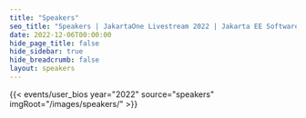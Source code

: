 ```yaml
---
title: "Speakers"
seo_title: "Speakers | JakartaOne Livestream 2022 | Jakarta EE Software | Cloud Native"
date: 2022-12-06T00:00:00
hide_page_title: false
hide_sidebar: true
hide_breadcrumb: false
layout: speakers
---
```


{{< events/user_bios year="2022" source="speakers" imgRoot="/images/speakers/" >}}
